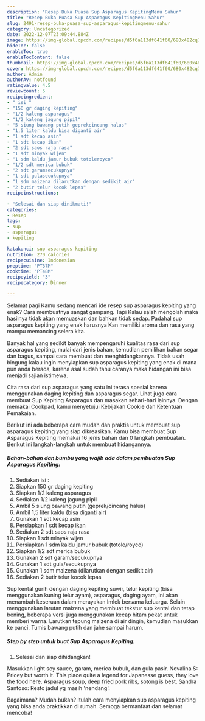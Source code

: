 ```yaml
---
description: "Resep Buka Puasa Sup Asparagus KepitingMenu Sahur"
title: "Resep Buka Puasa Sup Asparagus KepitingMenu Sahur"
slug: 2491-resep-buka-puasa-sup-asparagus-kepitingmenu-sahur
category: Uncategorized
date: 2022-12-07T23:09:44.884Z
image: https://img-global.cpcdn.com/recipes/d5f6a113df641f60/680x482cq70/sup-asparagus-kepiting-foto-resep-utama.jpg
hideToc: false
enableToc: true
enableTocContent: false
thumbnail: https://img-global.cpcdn.com/recipes/d5f6a113df641f60/680x482cq70/sup-asparagus-kepiting-foto-resep-utama.jpg
cover: https://img-global.cpcdn.com/recipes/d5f6a113df641f60/680x482cq70/sup-asparagus-kepiting-foto-resep-utama.jpg
author: Admin
authorAv: notfound
ratingvalue: 4.5
reviewcount: 5
recipeingredient:
- " isi "
- "150 gr daging kepiting"
- "1/2 kaleng asparagus"
- "1/2 kaleng jagung pipil"
- "5 siung bawang putih geprekcincang halus"
- "1,5 liter kaldu bisa diganti air"
- "1 sdt kecap asin"
- "1 sdt kecap ikan"
- "2 sdt saos raja rasa"
- "1 sdt minyak wijen"
- "1 sdm kaldu jamur bubuk totoleroyco"
- "1/2 sdt merica bubuk"
- "2 sdt garamsecukupnya"
- "1 sdt gulasecukupnya"
- "1 sdm maizena dilarutkan dengan sedikit air"
- "2 butir telur kocok lepas"
recipeinstructions:

- "Selesai dan siap dinikmati!"
categories:
- Resep
tags:
- sup
- asparagus
- kepiting

katakunci: sup asparagus kepiting 
nutrition: 270 calories
recipecuisine: Indonesian
preptime: "PT37M"
cooktime: "PT48M"
recipeyield: "3"
recipecategory: Dinner

---
```



Selamat pagi Kamu sedang mencari ide resep sup asparagus kepiting yang enak? Cara membuatnya sangat gampang. Tapi Kalau salah mengolah maka hasilnya tidak akan memuaskan dan bahkan tidak sedap. Padahal sup asparagus kepiting yang enak harusnya Kan memiliki aroma dan rasa yang mampu memancing selera kita.


Banyak hal yang sedikit banyak mempengaruhi kualitas rasa dari sup asparagus kepiting, mulai dari jenis bahan, kemudian pemilihan bahan segar dan bagus, sampai cara membuat dan menghidangkannya. Tidak usah bingung kalau ingin menyiapkan sup asparagus kepiting yang enak di mana pun anda berada, karena asal sudah tahu caranya maka hidangan ini bisa menjadi sajian istimewa.

Cita rasa dari sup asparagus yang satu ini terasa spesial karena menggunakan daging kepiting dan asparagus segar. Lihat juga cara membuat Sup Kepiting Asparagus dan masakan sehari-hari lainnya. Dengan memakai Cookpad, kamu menyetujui Kebijakan Cookie dan Ketentuan Pemakaian.


Berikut ini ada beberapa cara mudah dan praktis untuk membuat sup asparagus kepiting yang siap dikreasikan. Kamu bisa membuat Sup Asparagus Kepiting memakai 16 jenis bahan dan 0 langkah pembuatan. Berikut ini langkah-langkah untuk membuat hidangannya.

<!--inarticleads1-->

##### Bahan-bahan dan bumbu yang wajib ada dalam pembuatan Sup Asparagus Kepiting:

1. Sediakan  isi :
1. Siapkan 150 gr daging kepiting
1. Siapkan 1/2 kaleng asparagus
1. Sediakan 1/2 kaleng jagung pipil
1. Ambil 5 siung bawang putih (geprek/cincang halus)
1. Ambil 1,5 liter kaldu (bisa diganti air)
1. Gunakan 1 sdt kecap asin
1. Persiapkan 1 sdt kecap ikan
1. Sediakan 2 sdt saos raja rasa
1. Siapkan 1 sdt minyak wijen
1. Persiapkan 1 sdm kaldu jamur bubuk (totole/royco)
1. Siapkan 1/2 sdt merica bubuk
1. Gunakan 2 sdt garam/secukupnya
1. Gunakan 1 sdt gula/secukupnya
1. Gunakan 1 sdm maizena (dilarutkan dengan sedikit air)
1. Sediakan 2 butir telur kocok lepas


Sup kental gurih dengan daging kepiting suwir, telur kepiting (bisa menggunakan kuning telur ayam), asparagus, daging ayam, ini akan menambah keseruan dalam merayakan Imlek bersama keluarga. Selain menggunakan larutan maizena yang membuat tekstur sup kental dan tetap bening, beberapa versi juga menggunakan kecap hitam pekat untuk memberi warna. Larutkan tepung maizena di air dingin, kemudian masukkan ke panci. Tumis bawang putih dan jahe sampai harum. 

<!--inarticleads2-->

##### Step by step untuk buat Sup Asparagus Kepiting:


1. Selesai dan siap dihidangkan!

Masukkan light soy sauce, garam, merica bubuk, dan gula pasir. Novalina S: Pricey but worth it. This place quite a legend for Japanesse guess, they love the food here. Asparagus soup, deep fried pork ribs, sotong is best. Sandra Santoso: Resto jadul yg masih &#39;nendang&#39;. 

Bagaimana? Mudah bukan? Itulah cara menyiapkan sup asparagus kepiting yang bisa anda praktikkan di rumah. Semoga bermanfaat dan selamat mencoba!
